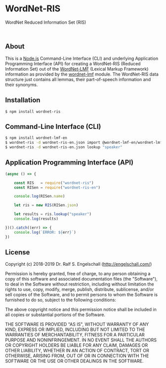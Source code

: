 
WordNet-RIS
===========

WordNet Reduced Information Set (RIS)

<p/>
<img src="https://nodei.co/npm/wordnet-ris.png?downloads=true&stars=true" alt=""/>

<p/>
<img src="https://david-dm.org/rse/wordnet-ris.png" alt=""/>

About
-----

This is a [Node.js](https://nodejs.org) Command-Line Interface
(CLI) and underlying Application Programming Interface (API)
for creating a WordNet-RIS (Reduced Information Set) out of the
[WordNet-LMF](https://github.com/globalwordnet/schemas) (Lexical Markup Framework) information as
provided by the [wordnet-lmf](https://npmjs.com/wordnet-lmf) module.
The WordNet-RIS data structure just contains all lemmas,
their part-of-speech information and their synonyms.

Installation
------------

```shell
$ npm install wordnet-ris
```

Command-Line Interface (CLI)
----------------------------

```sh
$ npm install wordnet-lmf-en
$ wordnet-ris -d wordnet-ris-en.json import @wordnet-lmf-en/wordnet-lmf-en.db
$ wordnet-ris -d wordnet-ris-en.json lookup "speaker"
```

Application Programming Interface (API)
---------------------------------------

```js
(async () => {

    const RIS   = require("wordnet-ris")
    const RISen = require("wordnet-ris-en")

    console.log(RISen.name)

    let ris = new RIS(RISen.json)

    let results = ris.lookup("speaker")
    console.log(results)

})().catch((err) => {
    console.log(`ERROR: ${err}`)
})
```

License
-------

Copyright (c) 2018-2019 Dr. Ralf S. Engelschall (http://engelschall.com/)

Permission is hereby granted, free of charge, to any person obtaining
a copy of this software and associated documentation files (the
"Software"), to deal in the Software without restriction, including
without limitation the rights to use, copy, modify, merge, publish,
distribute, sublicense, and/or sell copies of the Software, and to
permit persons to whom the Software is furnished to do so, subject to
the following conditions:

The above copyright notice and this permission notice shall be included
in all copies or substantial portions of the Software.

THE SOFTWARE IS PROVIDED "AS IS", WITHOUT WARRANTY OF ANY KIND,
EXPRESS OR IMPLIED, INCLUDING BUT NOT LIMITED TO THE WARRANTIES OF
MERCHANTABILITY, FITNESS FOR A PARTICULAR PURPOSE AND NONINFRINGEMENT.
IN NO EVENT SHALL THE AUTHORS OR COPYRIGHT HOLDERS BE LIABLE FOR ANY
CLAIM, DAMAGES OR OTHER LIABILITY, WHETHER IN AN ACTION OF CONTRACT,
TORT OR OTHERWISE, ARISING FROM, OUT OF OR IN CONNECTION WITH THE
SOFTWARE OR THE USE OR OTHER DEALINGS IN THE SOFTWARE.

